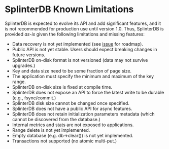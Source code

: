 # SplinterDB Known Limitations 

SplinterDB is expected to evolve its API and add significant features, and it is not recommended for production use until version 1.0.
Thus, SplinterDB is provided *as-is* given the following limitations and missing features:

* Data recovery is not yet implemented (see [issue](https://github.com/vmware/splinterdb/issues/236) for roadmap).
* Public API is not yet stable. Users should expect breaking changes in future versions.
* SplinterDB on-disk format is not versioned (data may not survive upgrades.)
* Key and data size need to be some fraction of page size. 
* The application must specify the minimum and maximum of the key range.
* SplinterDB on-disk size is fixed at compile time.
* SplinterDB does not expose an API to force the latest write to be durable (e.g., fsync/commit.)
* SplinterDB disk size cannot be changed once specified.
* SplinterDB does not have a public API for async features.
* SplinterDB does not retain initialization parameters metadata (which cannot be discovered from the database.)
* Internal metrics and stats are not exposed to applications.
* Range delete is not yet implemented.
* Empty database (e.g. db->clear()) is not yet implemented.
* Transactions not supported (no atomic multi-put.)
